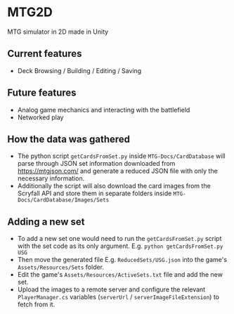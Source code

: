 # MTG2D
MTG simulator in 2D made in Unity

## Current features

- Deck Browsing / Building / Editing / Saving

## Future features

- Analog game mechanics and interacting with the battlefield
- Networked play

## How the data was gathered

- The python script `getCardsFromSet.py` inside `MTG-Docs/CardDatabase` will parse through JSON set information downloaded from https://mtgjson.com/ and generate a reduced JSON file with only the necessary information.
- Additionally the script will also download the card images from the Scryfall API and store them in separate folders inside `MTG-Docs/CardDatabase/Images/Sets`

## Adding a new set

- To add a new set one would need to run the `getCardsFromSet.py` script with the set code as its only argument. E.g. `python getCardsFromSet.py USG`
- Then move the generated file E.g. `ReducedSets/USG.json` into the game's `Assets/Resources/Sets` folder.
- Edit the game's `Assets/Resources/ActiveSets.txt` file and add the new set.
- Upload the images to a remote server and configure the relevant `PlayerManager.cs` variables (`serverUrl` / `serverImageFileExtension`) to fetch from it.
